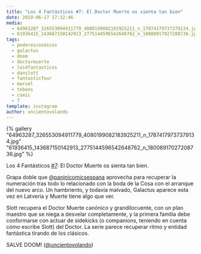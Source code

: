 ```yaml
---
title: "Los 4 Fantásticos #7: El Doctor Muerte os sienta tan bien"
date: 2019-06-17 17:32:46
media: 
  - 64963287_326553094911779_4080199082183925211_n_17874179737379134.jpg
  - 61936415_143687150142913_2775144596542648762_n_18008917027208736.jpg
tags: 
  - poderescosmicos
  - galactus
  - doom
  - doctormuerte
  - los4fantasticos
  - danslott
  - fantasticfour
  - marvel
  - tebeos
  - comic
  - 7
template: instagram
author: uncientovolando
---
```


{% gallery "64963287_326553094911779_4080199082183925211_n_17874179737379134.jpg" "61936415_143687150142913_2775144596542648762_n_18008917027208736.jpg" %}

Los 4 Fantásticos [#7](/tags/7): El Doctor Muerte os sienta tan bien.

Grapa doble que [@paninicomicsespana](https://instagram.com/paninicomicsespana) aprovecha para recuperar la numeración tras todo lo relacionado con la boda de la Cosa con el arranque del nuevo arco. Un hambriento, y todavía malvado, Galactus aparece esta vez en Latveria y Muerte tiene algo que ver.

Slott recupera el Doctor Muerte canónico y grandilocuente, con un plan maestro que se niega a desvelar completamente, y la primera familia debe conformarse con actuar de sidekicks (o companions, teniendo en cuenta cómo escribe Slott) del Doctor.
La serie parece recuperar ritmo y entidad fantástica tirando de los clásicos.

SALVE DOOM! ([@uncientovolando](https://instagram.com/uncientovolando))
